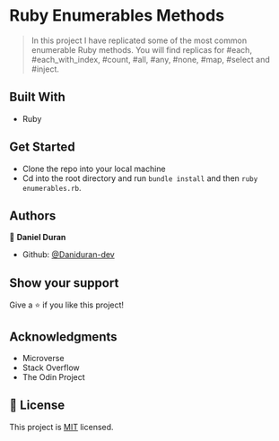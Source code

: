 # Ruby Enumerables Methods

> In this project I have replicated some of the most common enumerable Ruby methods.
You will find replicas for #each, #each_with_index, #count, #all, #any, #none, #map, #select and #inject.

## Built With

- Ruby

## Get Started

- Clone the repo into your local machine
- Cd into the root directory and run `bundle install` and then `ruby enumerables.rb`.

## Authors

👤 **Daniel Duran**

- Github: [@Daniduran-dev](https://github.com/Daniduran-dev)

## Show your support

Give a ⭐️ if you like this project!

## Acknowledgments

- Microverse
- Stack Overflow
- The Odin Project

## 📝 License

This project is [MIT](lic.url) licensed.
